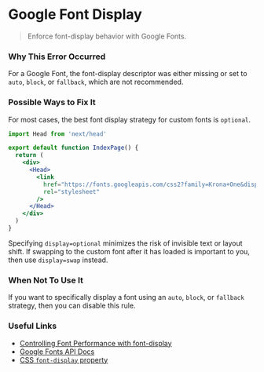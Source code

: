 # Google Font Display

> Enforce font-display behavior with Google Fonts.

### Why This Error Occurred

For a Google Font, the font-display descriptor was either missing or set to `auto`, `block`, or `fallback`, which are not recommended.

### Possible Ways to Fix It

For most cases, the best font display strategy for custom fonts is `optional`.

```jsx
import Head from 'next/head'

export default function IndexPage() {
  return (
    <div>
      <Head>
        <link
          href="https://fonts.googleapis.com/css2?family=Krona+One&display=optional"
          rel="stylesheet"
        />
      </Head>
    </div>
  )
}
```

Specifying `display=optional` minimizes the risk of invisible text or layout shift. If swapping to the custom font after it has loaded is important to you, then use `display=swap` instead.

### When Not To Use It

If you want to specifically display a font using an `auto`, `block`, or `fallback` strategy, then you can disable this rule.

### Useful Links

- [Controlling Font Performance with font-display](https://developer.chrome.com/blog/font-display/)
- [Google Fonts API Docs](https://developers.google.com/fonts/docs/css2#use_font-display)
- [CSS `font-display` property](https://www.w3.org/TR/css-fonts-4/#font-display-desc)
